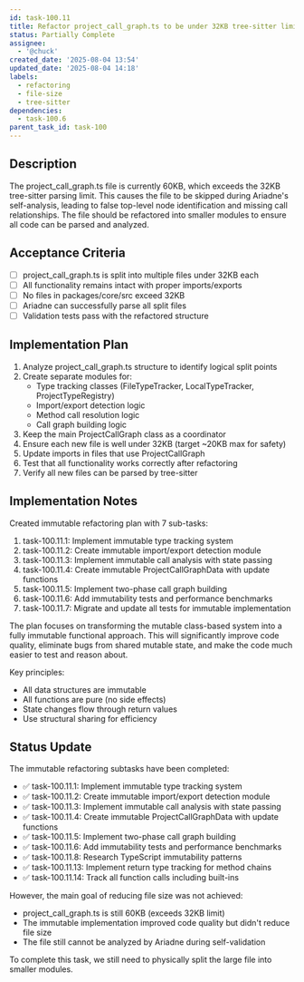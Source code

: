 ```yaml
---
id: task-100.11
title: Refactor project_call_graph.ts to be under 32KB tree-sitter limit
status: Partially Complete
assignee:
  - '@chuck'
created_date: '2025-08-04 13:54'
updated_date: '2025-08-04 14:18'
labels:
  - refactoring
  - file-size
  - tree-sitter
dependencies:
  - task-100.6
parent_task_id: task-100
---
```


## Description

The project_call_graph.ts file is currently 60KB, which exceeds the 32KB tree-sitter parsing limit. This causes the file to be skipped during Ariadne's self-analysis, leading to false top-level node identification and missing call relationships. The file should be refactored into smaller modules to ensure all code can be parsed and analyzed.

## Acceptance Criteria

- [ ] project_call_graph.ts is split into multiple files under 32KB each
- [ ] All functionality remains intact with proper imports/exports
- [ ] No files in packages/core/src exceed 32KB
- [ ] Ariadne can successfully parse all split files
- [ ] Validation tests pass with the refactored structure

## Implementation Plan

1. Analyze project_call_graph.ts structure to identify logical split points
2. Create separate modules for:
   - Type tracking classes (FileTypeTracker, LocalTypeTracker, ProjectTypeRegistry)
   - Import/export detection logic
   - Method call resolution logic
   - Call graph building logic
3. Keep the main ProjectCallGraph class as a coordinator
4. Ensure each new file is well under 32KB (target ~20KB max for safety)
5. Update imports in files that use ProjectCallGraph
6. Test that all functionality works correctly after refactoring
7. Verify all new files can be parsed by tree-sitter

## Implementation Notes

Created immutable refactoring plan with 7 sub-tasks:

1. task-100.11.1: Implement immutable type tracking system
2. task-100.11.2: Create immutable import/export detection module  
3. task-100.11.3: Implement immutable call analysis with state passing
4. task-100.11.4: Create immutable ProjectCallGraphData with update functions
5. task-100.11.5: Implement two-phase call graph building
6. task-100.11.6: Add immutability tests and performance benchmarks
7. task-100.11.7: Migrate and update all tests for immutable implementation

The plan focuses on transforming the mutable class-based system into a fully immutable functional approach. This will significantly improve code quality, eliminate bugs from shared mutable state, and make the code much easier to test and reason about.

Key principles:
- All data structures are immutable
- All functions are pure (no side effects)
- State changes flow through return values
- Use structural sharing for efficiency

## Status Update

The immutable refactoring subtasks have been completed:
- ✅ task-100.11.1: Implement immutable type tracking system
- ✅ task-100.11.2: Create immutable import/export detection module
- ✅ task-100.11.3: Implement immutable call analysis with state passing
- ✅ task-100.11.4: Create immutable ProjectCallGraphData with update functions
- ✅ task-100.11.5: Implement two-phase call graph building
- ✅ task-100.11.6: Add immutability tests and performance benchmarks
- ✅ task-100.11.8: Research TypeScript immutability patterns
- ✅ task-100.11.13: Implement return type tracking for method chains
- ✅ task-100.11.14: Track all function calls including built-ins

However, the main goal of reducing file size was not achieved:
- project_call_graph.ts is still 60KB (exceeds 32KB limit)
- The immutable implementation improved code quality but didn't reduce file size
- The file still cannot be analyzed by Ariadne during self-validation

To complete this task, we still need to physically split the large file into smaller modules.
